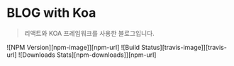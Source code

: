 # BLOG with Koa
> 리액트와 KOA 프레임워크를 사용한 블로그입니다. 

![NPM Version][npm-image]][npm-url]
![Build Status][travis-image]][travis-url]
![Downloads Stats][npm-downloads]][npm-url]





